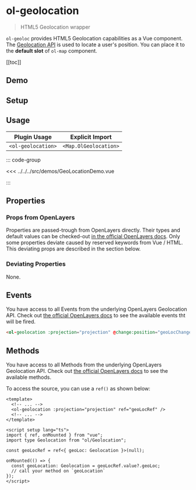 # ol-geolocation

> HTML5 Geolocation wrapper

`ol-geoloc` provides HTML5 Geolocation capabilities as a Vue component.
The [Geolocation API](https://www.w3.org/TR/geolocation-API/) is used to locate
a user's position. You can place it to the **default slot** of `ol-map` component.

[[toc]]

## Demo

<script setup>
import GeoLocationDemo from "@demos/GeoLocationDemo.vue"
</script>

<ClientOnly>
<GeoLocationDemo />
</ClientOnly>

## Setup

<!--@include: ../map.plugin.md-->

## Usage

| Plugin Usage       |    Explicit Import    |
| ------------------ | :-------------------: |
| `<ol-geolocation>` | `<Map.OlGeolocation>` |

::: code-group

<<< ../../../src/demos/GeoLocationDemo.vue

:::

## Properties

### Props from OpenLayers

Properties are passed-trough from OpenLayers directly.
Their types and default values can be checked-out [in the official OpenLayers docs](https://openlayers.org/en/latest/apidoc/module-ol_Geolocation-Geolocation.html).
Only some properties deviate caused by reserved keywords from Vue / HTML.
This deviating props are described in the section below.

### Deviating Properties

None.

## Events

You have access to all Events from the underlying OpenLayers Geolocation API.
Check out [the official OpenLayers docs](https://openlayers.org/en/latest/apidoc/module-ol_Geolocation-Geolocation.html) to see the available events tht will be fired.

```html
<ol-geolocation :projection="projection" @change:position="geoLocChange" />
```

## Methods

You have access to all Methods from the underlying OpenLayers Geolocation API.
Check out [the official OpenLayers docs](https://openlayers.org/en/latest/apidoc/module-ol_Geolocation-Geolocation.html) to see the available methods.

To access the source, you can use a `ref()` as shown below:

```vue
<template>
  <!-- ... -->
  <ol-geolocation :projection="projection" ref="geoLocRef" />
  <!-- ... -->
</template>

<script setup lang="ts">
import { ref, onMounted } from "vue";
import type Geolocation from "ol/Geolocation";

const geoLocRef = ref<{ geoLoc: Geolocation }>(null);

onMounted(() => {
  const geoLocation: Geolocation = geoLocRef.value?.geoLoc;
  // call your method on `geoLocation`
});
</script>
```
